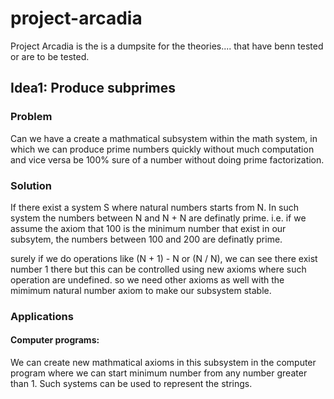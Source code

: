 # project-arcadia

Project Arcadia is the is a dumpsite for the theories.... that have benn tested or are to be tested.

## Idea1: Produce subprimes

### Problem
Can we have a create a mathmatical subsystem within the math system, in which we can produce prime numbers quickly without much computation and vice versa be 100% sure of a number without doing prime factorization.

### Solution
If there exist a system S where natural numbers starts from N. In such system the numbers between N and N + N are definatly prime. i.e. if we assume the axiom that 100 is the minimum number that exist in our subsytem, the numbers between 100 and 200 are definatly prime. 

surely if we do operations like (N + 1) - N or (N / N), we can see there exist number 1 there but this can be controlled using new axioms where such operation are undefined. so we need other axioms as well with the mimimum natural number axiom to make our subsystem stable.

### Applications
#### Computer programs:
We can create new mathmatical axioms in this subsystem in the computer program where we can start minimum number from any number greater than 1. Such systems can be used to represent the strings.

